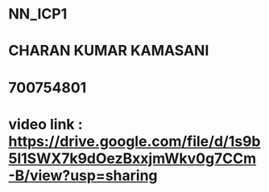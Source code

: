 # NN_ICP1
# CHARAN KUMAR KAMASANI
# 700754801
# video link : https://drive.google.com/file/d/1s9b5l1SWX7k9dOezBxxjmWkv0g7CCm-B/view?usp=sharing
